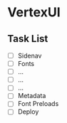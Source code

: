 # VertexUI

## Task List

- [ ] Sidenav
- [ ] Fonts
- [ ] ...
- [ ] ...
- [ ] ...
- [ ] Metadata
- [ ] Font Preloads
- [ ] Deploy
